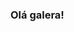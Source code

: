 ### Olá galera!

<!--
**Miqueletto/Miqueletto** is a ✨ _special_ ✨ repository because its `README.md` (this file) appears on your GitHub profile.

Here are some ideas to get you started:
<img src="https://play.google.com/store/apps/details?id=training.computing.scratchkids&hl=pt&gl=US" width="40" height="40"/>



- 🔭 I’m currently working on ...
- 🌱 I’m currently learning ...
- 👯 I’m looking to collaborate on ...
- 🤔 I’m looking for help with ...
- 💬 Ask me about ...
- 📫 How to reach me: ...
- 😄 Pronouns: ...
- ⚡ Fun fact: ...
-->
